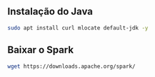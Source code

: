 ## Instalação do Java

```bash
sudo apt install curl mlocate default-jdk -y
```

## Baixar o Spark

```bash
wget https://downloads.apache.org/spark/
```